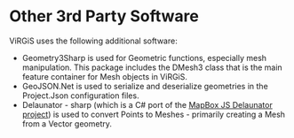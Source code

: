 # Other 3rd Party Software

ViRGiS uses the following additional software:

- Geometry3Sharp is used for Geometric functions, especially mesh manipulation. This package includes the DMesh3 class that is the main feature container for Mesh objects in ViRGiS.
- GeoJSON.Net is used to serialize and deserialize geometries in the Project.Json configuration files.
- Delaunator - sharp (which is a C# port of the [MapBox JS Delaunator project](https://github.com/mapbox/delaunator)) is used to convert Points to Meshes - primarily creating a Mesh from a Vector geometry.